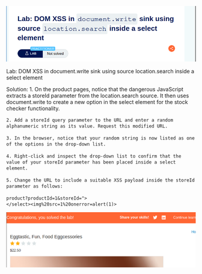 ![Lab title](image.png)

Lab: DOM XSS in document.write sink using source location.search inside a select element

Solution: 
    1. On the product pages, notice that the dangerous JavaScript extracts a storeId parameter from the location.search source. It then uses document.write to create a new option in the select element for the stock checker functionality.
    
    2. Add a storeId query parameter to the URL and enter a random alphanumeric string as its value. Request this modified URL.
    
    3. In the browser, notice that your random string is now listed as one of the options in the drop-down list.
    
    4. Right-click and inspect the drop-down list to confirm that the value of your storeId parameter has been placed inside a select element.

    5. Change the URL to include a suitable XSS payload inside the storeId parameter as follows:

    product?productId=1&storeId=">
    </select><img%20src=1%20onerror=alert(1)>

![Solved](image-1.png)